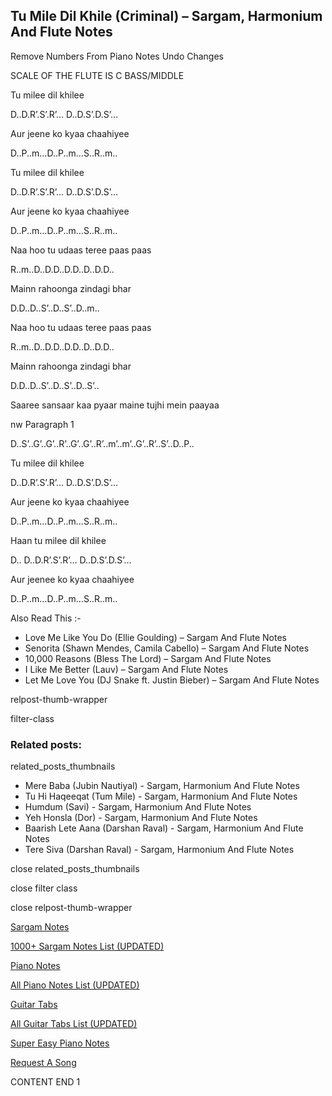 
## Tu Mile Dil Khile (Criminal) – Sargam, Harmonium And Flute Notes

Remove Numbers From Piano Notes
Undo Changes

SCALE OF THE FLUTE IS C BASS/MIDDLE

Tu milee dil khilee

D..D.R’.S’.R’… D..D.S’.D.S’…

Aur jeene ko kyaa chaahiyee

D..P..m…D..P..m…S..R..m..

Tu milee dil khilee

D..D.R’.S’.R’… D..D.S’.D.S’…

Aur jeene ko kyaa chaahiyee

D..P..m…D..P..m…S..R..m..

Naa hoo tu udaas teree paas paas

R..m..D..D.D..D.D..D..D.D..

Mainn rahoonga zindagi bhar

D.D..D..S’..D..S’..D..m..

Naa hoo tu udaas teree paas paas

R..m..D..D.D..D.D..D..D.D..

Mainn rahoonga zindagi bhar

D.D..D..S’..D..S’..D..S’..

Saaree sansaar kaa pyaar maine tujhi mein paayaa

nw Paragraph 1

D..S’..G’..G’..R’..G’..G’..R’..m’..m’..G’..R’..S’..D..P..

Tu milee dil khilee

D..D.R’.S’.R’… D..D.S’.D.S’…

Aur jeene ko kyaa chaahiyee

D..P..m…D..P..m…S..R..m..

Haan tu milee dil khilee

D.. D..D.R’.S’.R’… D..D.S’.D.S’…

Aur jeenee ko kyaa chaahiyee

D..P..m…D..P..m…S..R..m..

Also Read This :-

* Love Me Like You Do (Ellie Goulding) – Sargam And Flute Notes
* Senorita (Shawn Mendes, Camila Cabello) – Sargam And Flute Notes
* 10,000 Reasons (Bless The Lord) – Sargam And Flute Notes
* I Like Me Better (Lauv) – Sargam And Flute Notes
* Let Me Love You (DJ Snake ft. Justin Bieber) – Sargam And Flute Notes

relpost-thumb-wrapper

filter-class

### Related posts:

related_posts_thumbnails

* Mere Baba (Jubin Nautiyal) - Sargam, Harmonium And Flute Notes
* Tu Hi Haqeeqat (Tum Mile) - Sargam, Harmonium And Flute Notes
* Humdum (Savi) - Sargam, Harmonium And Flute Notes
* Yeh Honsla (Dor) - Sargam, Harmonium And Flute Notes
* Baarish Lete Aana (Darshan Raval) - Sargam, Harmonium And Flute Notes
* Tere Siva (Darshan Raval) - Sargam, Harmonium And Flute Notes

close related_posts_thumbnails

close filter class

close relpost-thumb-wrapper

[Sargam Notes](https://www.notationsworld.com/sargam-notes.html)

[1000+ Sargam Notes List (UPDATED)](https://www.notationsworld.com/all-songs-list-sargam-notes.html)

[Piano Notes](https://www.notationsworld.com/piano-notes.html)

[All Piano Notes List (UPDATED)](https://www.notationsworld.com/all-songs-list-piano-notes.html)

[Guitar Tabs](https://www.notationsworld.com/guitar-tabs.html)

[All Guitar Tabs List (UPDATED)](https://www.notationsworld.com/all-songs-list-guitar-tabs.html)

[Super Easy Piano Notes](https://studywall.in/)

[Request A Song](https://www.notationsworld.com/request-a-song.html)

CONTENT END 1

